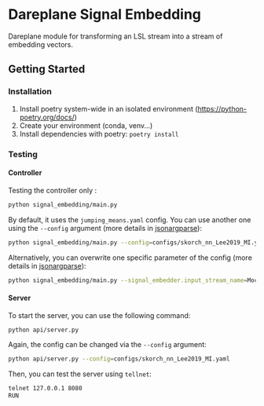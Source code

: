 # Dareplane Signal Embedding

Dareplane module for transforming an LSL stream into a stream of embedding vectors.

## Getting Started

### Installation

1. Install poetry system-wide in an isolated environment (https://python-poetry.org/docs/)
2. Create your environment (conda, venv...)
3. Install dependencies with poetry: `poetry install`

### Testing

#### Controller

Testing the controller only :

```bash
python signal_embedding/main.py
```

By default, it uses the `jumping_means.yaml` config. You can use another one using the `--config` argument (more details
in [jsonargparse](https://jsonargparse.readthedocs.io)):

```bash
python signal_embedding/main.py --config=configs/skorch_nn_Lee2019_MI.yaml 
```

Alternatively, you can overwrite one specific parameter of the config (more details
in [jsonargparse](https://jsonargparse.readthedocs.io)):

```bash
python signal_embedding/main.py --signal_embedder.input_stream_name=MockupStream
``` 

#### Server

To start the server, you can use the following command:

```bash
python api/server.py
```

Again, the config can be changed via the `--config` argument:

```bash
python api/server.py --config=configs/skorch_nn_Lee2019_MI.yaml 
```

Then, you can test the server using `tellnet`:

```bash
telnet 127.0.0.1 8080
RUN
```